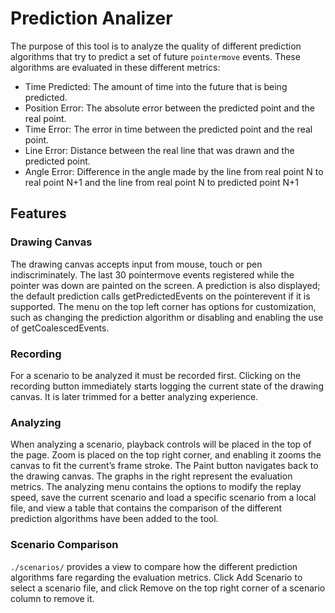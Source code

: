 # Prediction Analizer

The purpose of this tool is to analyze the quality of different prediction algorithms that try to predict a set of future `pointermove` events. These algorithms are evaluated in these different metrics:

- Time Predicted: The amount of time into the future that is being predicted.
- Position Error: The absolute error between the predicted point and the real point.
- Time Error: The error in time between the predicted point and the real point.
- Line Error: Distance between the real line that was drawn and the predicted point.
- Angle Error: Difference in the angle made by the line from real point N to real point N+1 and the line from real point N to predicted point N+1

## Features

### Drawing Canvas

The drawing canvas accepts input from mouse, touch or pen indiscriminately. The last 30 pointermove events registered while the pointer was down are painted on the screen. A prediction is also displayed; the default prediction calls getPredictedEvents on the pointerevent if it is supported. The menu on the top left corner has options for customization, such as changing the prediction algorithm or disabling and enabling the use of getCoalescedEvents.

### Recording

For a scenario to be analyzed it must be recorded first. Clicking on the recording button immediately starts logging the current state of the drawing canvas. It is later trimmed for a better analyzing experience.

### Analyzing

When analyzing a scenario, playback controls will be placed in the top of the page. Zoom is placed on the top right corner, and enabling it zooms the canvas to fit the current’s frame stroke. The Paint button navigates back to the drawing canvas.  The graphs in the right represent the evaluation metrics. The analyzing menu contains the options to modify the replay speed, save the current scenario and load a specific scenario from a local file, and view a table that contains the comparison of the different prediction algorithms have been added to the tool.

### Scenario Comparison

`./scenarios/` provides a view to compare how the different prediction algorithms fare regarding the evaluation metrics. Click Add Scenario to select a scenario file, and click Remove on the top right corner of a scenario column to remove it.